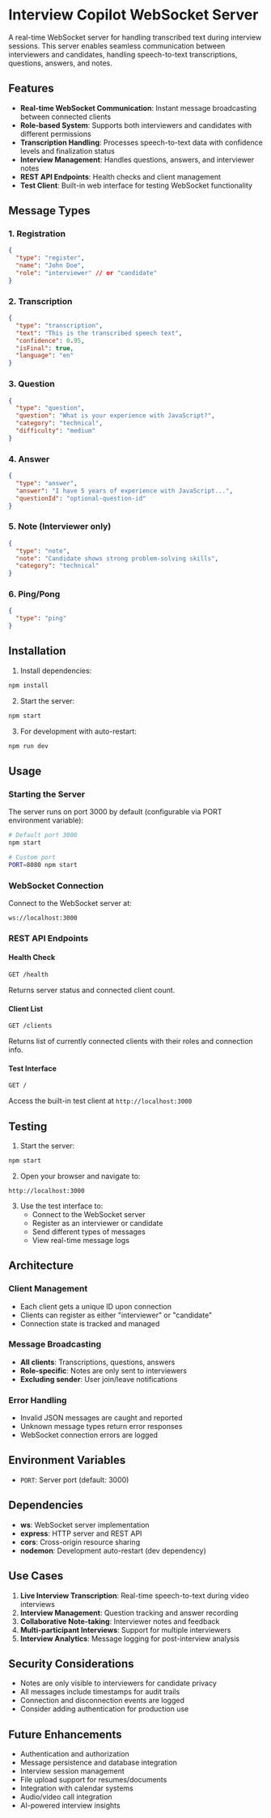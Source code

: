 # Interview Copilot WebSocket Server

A real-time WebSocket server for handling transcribed text during interview sessions. This server enables seamless communication between interviewers and candidates, handling speech-to-text transcriptions, questions, answers, and notes.

## Features

- **Real-time WebSocket Communication**: Instant message broadcasting between connected clients
- **Role-based System**: Supports both interviewers and candidates with different permissions
- **Transcription Handling**: Processes speech-to-text data with confidence levels and finalization status
- **Interview Management**: Handles questions, answers, and interviewer notes
- **REST API Endpoints**: Health checks and client management
- **Test Client**: Built-in web interface for testing WebSocket functionality

## Message Types

### 1. Registration
```json
{
  "type": "register",
  "name": "John Doe",
  "role": "interviewer" // or "candidate"
}
```

### 2. Transcription
```json
{
  "type": "transcription",
  "text": "This is the transcribed speech text",
  "confidence": 0.95,
  "isFinal": true,
  "language": "en"
}
```

### 3. Question
```json
{
  "type": "question",
  "question": "What is your experience with JavaScript?",
  "category": "technical",
  "difficulty": "medium"
}
```

### 4. Answer
```json
{
  "type": "answer",
  "answer": "I have 5 years of experience with JavaScript...",
  "questionId": "optional-question-id"
}
```

### 5. Note (Interviewer only)
```json
{
  "type": "note",
  "note": "Candidate shows strong problem-solving skills",
  "category": "technical"
}
```

### 6. Ping/Pong
```json
{
  "type": "ping"
}
```

## Installation

1. Install dependencies:
```bash
npm install
```

2. Start the server:
```bash
npm start
```

3. For development with auto-restart:
```bash
npm run dev
```

## Usage

### Starting the Server
The server runs on port 3000 by default (configurable via PORT environment variable):

```bash
# Default port 3000
npm start

# Custom port
PORT=8080 npm start
```

### WebSocket Connection
Connect to the WebSocket server at:
```
ws://localhost:3000
```

### REST API Endpoints

#### Health Check
```bash
GET /health
```
Returns server status and connected client count.

#### Client List
```bash
GET /clients
```
Returns list of currently connected clients with their roles and connection info.

#### Test Interface
```bash
GET /
```
Access the built-in test client at `http://localhost:3000`

## Testing

1. Start the server:
```bash
npm start
```

2. Open your browser and navigate to:
```
http://localhost:3000
```

3. Use the test interface to:
   - Connect to the WebSocket server
   - Register as an interviewer or candidate
   - Send different types of messages
   - View real-time message logs

## Architecture

### Client Management
- Each client gets a unique ID upon connection
- Clients can register as either "interviewer" or "candidate"
- Connection state is tracked and managed

### Message Broadcasting
- **All clients**: Transcriptions, questions, answers
- **Role-specific**: Notes are only sent to interviewers
- **Excluding sender**: User join/leave notifications

### Error Handling
- Invalid JSON messages are caught and reported
- Unknown message types return error responses
- WebSocket connection errors are logged

## Environment Variables

- `PORT`: Server port (default: 3000)

## Dependencies

- **ws**: WebSocket server implementation
- **express**: HTTP server and REST API
- **cors**: Cross-origin resource sharing
- **nodemon**: Development auto-restart (dev dependency)

## Use Cases

1. **Live Interview Transcription**: Real-time speech-to-text during video interviews
2. **Interview Management**: Question tracking and answer recording
3. **Collaborative Note-taking**: Interviewer notes and feedback
4. **Multi-participant Interviews**: Support for multiple interviewers
5. **Interview Analytics**: Message logging for post-interview analysis

## Security Considerations

- Notes are only visible to interviewers for candidate privacy
- All messages include timestamps for audit trails
- Connection and disconnection events are logged
- Consider adding authentication for production use

## Future Enhancements

- Authentication and authorization
- Message persistence and database integration
- Interview session management
- File upload support for resumes/documents
- Integration with calendar systems
- Audio/video call integration
- AI-powered interview insights
